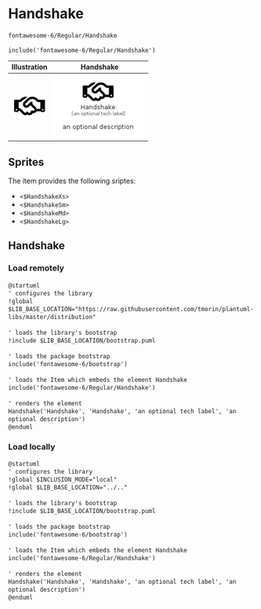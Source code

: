 # Handshake


```text
fontawesome-6/Regular/Handshake
```

```text
include('fontawesome-6/Regular/Handshake')
```



| Illustration | Handshake |
| :---: | :---: |
| ![illustration for Illustration](../../fontawesome-6/Regular/Handshake.png) | ![illustration for Handshake](../../fontawesome-6/Regular/Handshake.Local.png) |



## Sprites
The item provides the following sriptes:

- `<$HandshakeXs>`
- `<$HandshakeSm>`
- `<$HandshakeMd>`
- `<$HandshakeLg>`





## Handshake

### Load remotely
```plantuml
@startuml
' configures the library
!global $LIB_BASE_LOCATION="https://raw.githubusercontent.com/tmorin/plantuml-libs/master/distribution"

' loads the library's bootstrap
!include $LIB_BASE_LOCATION/bootstrap.puml

' loads the package bootstrap
include('fontawesome-6/bootstrap')

' loads the Item which embeds the element Handshake
include('fontawesome-6/Regular/Handshake')

' renders the element
Handshake('Handshake', 'Handshake', 'an optional tech label', 'an optional description')
@enduml
```

### Load locally
```plantuml
@startuml
' configures the library
!global $INCLUSION_MODE="local"
!global $LIB_BASE_LOCATION="../.."

' loads the library's bootstrap
!include $LIB_BASE_LOCATION/bootstrap.puml

' loads the package bootstrap
include('fontawesome-6/bootstrap')

' loads the Item which embeds the element Handshake
include('fontawesome-6/Regular/Handshake')

' renders the element
Handshake('Handshake', 'Handshake', 'an optional tech label', 'an optional description')
@enduml
```

